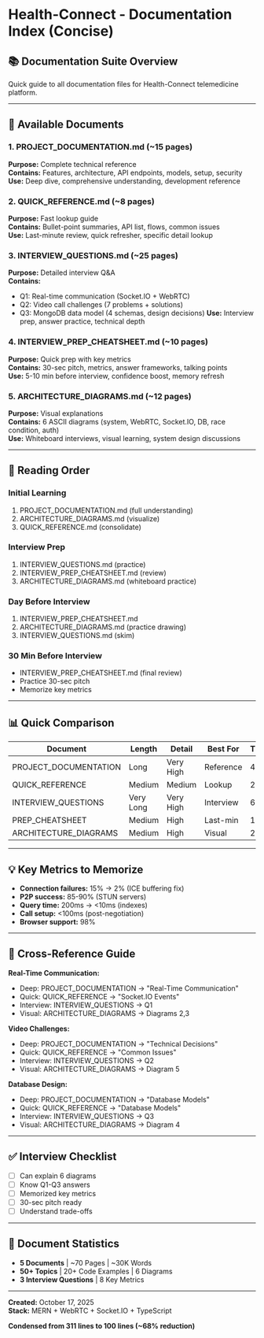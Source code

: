 # Health-Connect - Documentation Index (Concise)

## 📚 Documentation Suite Overview

Quick guide to all documentation files for Health-Connect telemedicine platform.

---

## 📄 Available Documents

### 1. **PROJECT_DOCUMENTATION.md** (~15 pages)

**Purpose:** Complete technical reference  
**Contains:** Features, architecture, API endpoints, models, setup, security  
**Use:** Deep dive, comprehensive understanding, development reference

### 2. **QUICK_REFERENCE.md** (~8 pages)

**Purpose:** Fast lookup guide  
**Contains:** Bullet-point summaries, API list, flows, common issues  
**Use:** Last-minute review, quick refresher, specific detail lookup

### 3. **INTERVIEW_QUESTIONS.md** (~25 pages)

**Purpose:** Detailed interview Q&A  
**Contains:**

- Q1: Real-time communication (Socket.IO + WebRTC)
- Q2: Video call challenges (7 problems + solutions)
- Q3: MongoDB data model (4 schemas, design decisions)
  **Use:** Interview prep, answer practice, technical depth

### 4. **INTERVIEW_PREP_CHEATSHEET.md** (~10 pages)

**Purpose:** Quick prep with key metrics  
**Contains:** 30-sec pitch, metrics, answer frameworks, talking points  
**Use:** 5-10 min before interview, confidence boost, memory refresh

### 5. **ARCHITECTURE_DIAGRAMS.md** (~12 pages)

**Purpose:** Visual explanations  
**Contains:** 6 ASCII diagrams (system, WebRTC, Socket.IO, DB, race condition, auth)  
**Use:** Whiteboard interviews, visual learning, system design discussions

---

## 🎯 Reading Order

### Initial Learning

1. PROJECT_DOCUMENTATION.md (full understanding)
2. ARCHITECTURE_DIAGRAMS.md (visualize)
3. QUICK_REFERENCE.md (consolidate)

### Interview Prep

1. INTERVIEW_QUESTIONS.md (practice)
2. INTERVIEW_PREP_CHEATSHEET.md (review)
3. ARCHITECTURE_DIAGRAMS.md (whiteboard practice)

### Day Before Interview

1. INTERVIEW_PREP_CHEATSHEET.md
2. ARCHITECTURE_DIAGRAMS.md (practice drawing)
3. INTERVIEW_QUESTIONS.md (skim)

### 30 Min Before Interview

- INTERVIEW_PREP_CHEATSHEET.md (final review)
- Practice 30-sec pitch
- Memorize key metrics

---

## 📊 Quick Comparison

| Document              | Length    | Detail    | Best For  | Time |
| --------------------- | --------- | --------- | --------- | ---- |
| PROJECT_DOCUMENTATION | Long      | Very High | Reference | 45m  |
| QUICK_REFERENCE       | Medium    | Medium    | Lookup    | 20m  |
| INTERVIEW_QUESTIONS   | Very Long | Very High | Interview | 60m  |
| PREP_CHEATSHEET       | Medium    | High      | Last-min  | 15m  |
| ARCHITECTURE_DIAGRAMS | Medium    | High      | Visual    | 25m  |

---

## 💡 Key Metrics to Memorize

- **Connection failures:** 15% → 2% (ICE buffering fix)
- **P2P success:** 85-90% (STUN servers)
- **Query time:** 200ms → <10ms (indexes)
- **Call setup:** <100ms (post-negotiation)
- **Browser support:** 98%

---

## 🔗 Cross-Reference Guide

**Real-Time Communication:**

- Deep: PROJECT_DOCUMENTATION → "Real-Time Communication"
- Quick: QUICK_REFERENCE → "Socket.IO Events"
- Interview: INTERVIEW_QUESTIONS → Q1
- Visual: ARCHITECTURE_DIAGRAMS → Diagrams 2,3

**Video Challenges:**

- Deep: PROJECT_DOCUMENTATION → "Technical Decisions"
- Quick: QUICK_REFERENCE → "Common Issues"
- Interview: INTERVIEW_QUESTIONS → Q2
- Visual: ARCHITECTURE_DIAGRAMS → Diagram 5

**Database Design:**

- Deep: PROJECT_DOCUMENTATION → "Database Models"
- Quick: QUICK_REFERENCE → "Database Models"
- Interview: INTERVIEW_QUESTIONS → Q3
- Visual: ARCHITECTURE_DIAGRAMS → Diagram 4

---

## ✅ Interview Checklist

- [ ] Can explain 6 diagrams
- [ ] Know Q1-Q3 answers
- [ ] Memorized key metrics
- [ ] 30-sec pitch ready
- [ ] Understand trade-offs

---

## 📝 Document Statistics

- **5 Documents** | ~70 Pages | ~30K Words
- **50+ Topics** | 20+ Code Examples | 6 Diagrams
- **3 Interview Questions** | 8 Key Metrics

---

**Created:** October 17, 2025  
**Stack:** MERN + WebRTC + Socket.IO + TypeScript

**Condensed from 311 lines to 100 lines (~68% reduction)**
